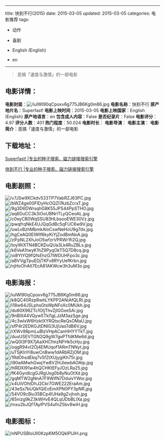 
---
title: 快到不行(2015)
date: 2015-03-05
updated: 2015-03-05
categories: 电影推荐
tags:
- 动作
- 喜剧

- English (English)
- en
---


> 恶搞「速度与激情」的一部电影

## **电影详情**：

**电影封面**：<img src="https://image.tmdb.org/t/p/w200/iuIWl90qCpoxv6g775JB6Kg0m86.jpg" alt="/iuIWl90qCpoxv6g775JB6Kg0m86.jpg" title="/iuIWl90qCpoxv6g775JB6Kg0m86.jpg">
**电影名称**：快到不行
**原产地片名**：Superfast!
**电影上映时间**：2015-03-05
**电影上映国家**：English (English)
**原产地语言**：en
**包含成人内容**：False
**是否纪录片**：False
**电影评分**：4.97
**评分人数**：401
**热门程度**：50.024
**电影时长**：
**电影导演**：
**电影主演**：
**电影简介**：恶搞「速度与激情」的一部电影

## **下载地址**：
[Superfast! |专业的种子搜索、磁力链接搜索引擎](https://movie.amd794.com:2083/?search=Superfast%21&ordering=&mode=match_phrase&page_size=10&page=1)

[快到不行 |专业的种子搜索、磁力链接搜索引擎](https://movie.amd794.com:2083/?search=%E5%BF%AB%E5%88%B0%E4%B8%8D%E8%A1%8C&ordering=&mode=match_phrase&page_size=10&page=1)
 

## **电影剧照**：
<img src="https://image.tmdb.org/t/p/original/v7JSw9XCkdv533TP7VabRZJ63PC.jpg" alt="/v7JSw9XCkdv533TP7VabRZJ63PC.jpg" title="/v7JSw9XCkdv533TP7VabRZJ63PC.jpg"><img src="https://image.tmdb.org/t/p/original/bWZ4ge00FlDyHcOQZl7AzbZcrxT.jpg" alt="/bWZ4ge00FlDyHcOQZl7AzbZcrxT.jpg" title="/bWZ4ge00FlDyHcOQZl7AzbZcrxT.jpg"><img src="https://image.tmdb.org/t/p/original/9g3D6DWrsqhG8K55JPS44PpSTHO.jpg" alt="/9g3D6DWrsqhG8K55JPS44PpSTHO.jpg" title="/9g3D6DWrsqhG8K55JPS44PpSTHO.jpg"><img src="https://image.tmdb.org/t/p/original/aq6DuCC3k3iOoUBNrlTLyQCeoAL.jpg" alt="/aq6DuCC3k3iOoUBNrlTLyQCeoAL.jpg" title="/aq6DuCC3k3iOoUBNrlTLyQCeoAL.jpg"><img src="https://image.tmdb.org/t/p/original/c0eyCB0WqSSU83HLbsooEWE30Vz.jpg" alt="/c0eyCB0WqSSU83HLbsooEWE30Vz.jpg" title="/c0eyCB0WqSSU83HLbsooEWE30Vz.jpg"><img src="https://image.tmdb.org/t/p/original/pwqfrqNkE4UJQqGdBc5qFUC6w9V.jpg" alt="/pwqfrqNkE4UJQqGdBc5qFUC6w9V.jpg" title="/pwqfrqNkE4UJQqGdBc5qFUC6w9V.jpg"><img src="https://image.tmdb.org/t/p/original/owLvBzhMbmkAloCswNeHoU9g7dx.jpg" alt="/owLvBzhMbmkAloCswNeHoU9g7dx.jpg" title="/owLvBzhMbmkAloCswNeHoU9g7dx.jpg"><img src="https://image.tmdb.org/t/p/original/hgCeAQ0EIWlf6kyKiYjZodBmNoA.jpg" alt="/hgCeAQ0EIWlf6kyKiYjZodBmNoA.jpg" title="/hgCeAQ0EIWlf6kyKiYjZodBmNoA.jpg"><img src="https://image.tmdb.org/t/p/original/zlFpNL2XhJoO5wfzrVPRWr1fi2Q.jpg" alt="/zlFpNL2XhJoO5wfzrVPRWr1fi2Q.jpg" title="/zlFpNL2XhJoO5wfzrVPRWr1fi2Q.jpg"><img src="https://image.tmdb.org/t/p/original/toyWiXTN4BCKDuQUa3Lk4RuZBLs.jpg" alt="/toyWiXTN4BCKDuQUa3Lk4RuZBLs.jpg" title="/toyWiXTN4BCKDuQUa3Lk4RuZBLs.jpg"><img src="https://image.tmdb.org/t/p/original/k6VeA1twyK1hZ9PyqOkT5Q7D8cq.jpg" alt="/k6VeA1twyK1hZ9PyqOkT5Q7D8cq.jpg" title="/k6VeA1twyK1hZ9PyqOkT5Q7D8cq.jpg"><img src="https://image.tmdb.org/t/p/original/oi8YtYQ9fQfsEhzG7lWDUHFpo3c.jpg" alt="/oi8YtYQ9fQfsEhzG7lWDUHFpo3c.jpg" title="/oi8YtYQ9fQfsEhzG7lWDUHFpo3c.jpg"><img src="https://image.tmdb.org/t/p/original/aBVVgjTpuEDjTKFv8RYyUefKrbn.jpg" alt="/aBVVgjTpuEDjTKFv8RYyUefKrbn.jpg" title="/aBVVgjTpuEDjTKFv8RYyUefKrbn.jpg"><img src="https://image.tmdb.org/t/p/original/njHoOhAtI7EcA81AKWcw3h3uM3o.jpg" alt="/njHoOhAtI7EcA81AKWcw3h3uM3o.jpg" title="/njHoOhAtI7EcA81AKWcw3h3uM3o.jpg">

## **电影海报**：
<img src="https://image.tmdb.org/t/p/original/iuIWl90qCpoxv6g775JB6Kg0m86.jpg" alt="/iuIWl90qCpoxv6g775JB6Kg0m86.jpg" title="/iuIWl90qCpoxv6g775JB6Kg0m86.jpg"><img src="https://image.tmdb.org/t/p/original/k8QC40RzpRwhLYKPP2ANiAfQLRt.jpg" alt="/k8QC40RzpRwhLYKPP2ANiAfQLRt.jpg" title="/k8QC40RzpRwhLYKPP2ANiAfQLRt.jpg"><img src="https://image.tmdb.org/t/p/original/i18w64JSLphsGtsWpNFoXc0MUkh.jpg" alt="/i18w64JSLphsGtsWpNFoXc0MUkh.jpg" title="/i18w64JSLphsGtsWpNFoXc0MUkh.jpg"><img src="https://image.tmdb.org/t/p/original/du60X96ZTc1OljThvZjIGGxeSAi.jpg" alt="/du60X96ZTc1OljThvZjIGGxeSAi.jpg" title="/du60X96ZTc1OljThvZjIGGxeSAi.jpg"><img src="https://image.tmdb.org/t/p/original/9nBlX44VQyw5Tkl1gLJzM3azSge.jpg" alt="/9nBlX44VQyw5Tkl1gLJzM3azSge.jpg" title="/9nBlX44VQyw5Tkl1gLJzM3azSge.jpg"><img src="https://image.tmdb.org/t/p/original/4c3wIxW6HzktXYRQtscReQsOMaU.jpg" alt="/4c3wIxW6HzktXYRQtscReQsOMaU.jpg" title="/4c3wIxW6HzktXYRQtscReQsOMaU.jpg"><img src="https://image.tmdb.org/t/p/original/sfP4r2EDKGJtDNIG3UjUasTdB6V.jpg" alt="/sfP4r2EDKGJtDNIG3UjUasTdB6V.jpg" title="/sfP4r2EDKGJtDNIG3UjUasTdB6V.jpg"><img src="https://image.tmdb.org/t/p/original/rXWv98pmLuBlzVHpACanHHYYTkT.jpg" alt="/rXWv98pmLuBlzVHpACanHHYYTkT.jpg" title="/rXWv98pmLuBlzVHpACanHHYYTkT.jpg"><img src="https://image.tmdb.org/t/p/original/duxUSEVTGN2Q9gW7gxPTfdKMe6d.jpg" alt="/duxUSEVTGN2Q9gW7gxPTfdKMe6d.jpg" title="/duxUSEVTGN2Q9gW7gxPTfdKMe6d.jpg"><img src="https://image.tmdb.org/t/p/original/wQ0I3F9X7jAaXHCfmzNFHk5cHju.jpg" alt="/wQ0I3F9X7jAaXHCfmzNFHk5cHju.jpg" title="/wQ0I3F9X7jAaXHCfmzNFHk5cHju.jpg"><img src="https://image.tmdb.org/t/p/original/oqgR94vl2Oj4EMUqof1ARmTNNyt.jpg" alt="/oqgR94vl2Oj4EMUqof1ARmTNNyt.jpg" title="/oqgR94vl2Oj4EMUqof1ARmTNNyt.jpg"><img src="https://image.tmdb.org/t/p/original/uT5jKlnYi8uwCnBww1dARbRZjOM.jpg" alt="/uT5jKlnYi8uwCnBww1dARbRZjOM.jpg" title="/uT5jKlnYi8uwCnBww1dARbRZjOM.jpg"><img src="https://image.tmdb.org/t/p/original/1RdOhsdEkq7v5fZtXUjygiKh75r.jpg" alt="/1RdOhsdEkq7v5fZtXUjygiKh75r.jpg" title="/1RdOhsdEkq7v5fZtXUjygiKh75r.jpg"><img src="https://image.tmdb.org/t/p/original/i90eAMwhGwqYw8V2HJIewbAOAtp.jpg" alt="/i90eAMwhGwqYw8V2HJIewbAOAtp.jpg" title="/i90eAMwhGwqYw8V2HJIewbAOAtp.jpg"><img src="https://image.tmdb.org/t/p/original/hlRDXI91w4hQCHKtEFyJOzLRa25.jpg" alt="/hlRDXI91w4hQCHKtEFyJOzLRa25.jpg" title="/hlRDXI91w4hQCHKtEFyJOzLRa25.jpg"><img src="https://image.tmdb.org/t/p/original/fK4GyrdlcgGJRgUsg0b8yNuOtXd.jpg" alt="/fK4GyrdlcgGJRgUsg0b8yNuOtXd.jpg" title="/fK4GyrdlcgGJRgUsg0b8yNuOtXd.jpg"><img src="https://image.tmdb.org/t/p/original/gqMTW2gNnA7F9WifN7DduivYWor.jpg" alt="/gqMTW2gNnA7F9WifN7DduivYWor.jpg" title="/gqMTW2gNnA7F9WifN7DduivYWor.jpg"><img src="https://image.tmdb.org/t/p/original/x4UiVOhtDhJ2Ckr7GWE222EraAm.jpg" alt="/x4UiVOhtDhJ2Ckr7GWE222EraAm.jpg" title="/x4UiVOhtDhJ2Ckr7GWE222EraAm.jpg"><img src="https://image.tmdb.org/t/p/original/43eSs7bUQkfQiEoEmXPN0PY3pNR.jpg" alt="/43eSs7bUQkfQiEoEmXPN0PY3pNR.jpg" title="/43eSs7bUQkfQiEoEmXPN0PY3pNR.jpg"><img src="https://image.tmdb.org/t/p/original/54VO9cBiu35BCp4fJHa9gZvjhoh.jpg" alt="/54VO9cBiu35BCp4fJHa9gZvjhoh.jpg" title="/54VO9cBiu35BCp4fJHa9gZvjhoh.jpg"><img src="https://image.tmdb.org/t/p/original/65nizg9kZ3kWHvE4QLqUDbBLIXa.jpg" alt="/65nizg9kZ3kWHvE4QLqUDbBLIXa.jpg" title="/65nizg9kZ3kWHvE4QLqUDbBLIXa.jpg"><img src="https://image.tmdb.org/t/p/original/mxu2bJQfTAylPVS4ufnZ5bv9wiH.jpg" alt="/mxu2bJQfTAylPVS4ufnZ5bv9wiH.jpg" title="/mxu2bJQfTAylPVS4ufnZ5bv9wiH.jpg">

## **电影图标**：
<img src="https://image.tmdb.org/t/p/original/nNPUSBloUII0KzpKM5OQklPlJlH.png" alt="/nNPUSBloUII0KzpKM5OQklPlJlH.png" title="/nNPUSBloUII0KzpKM5OQklPlJlH.png">
